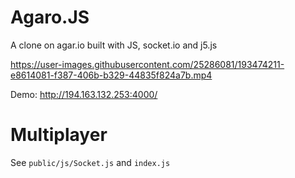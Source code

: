 # Agaro.JS

A clone on agar.io built with JS, socket.io and j5.js



https://user-images.githubusercontent.com/25286081/193474211-e8614081-f387-406b-b329-44835f824a7b.mp4



Demo: http://194.163.132.253:4000/

# Multiplayer

See `public/js/Socket.js` and `index.js`
